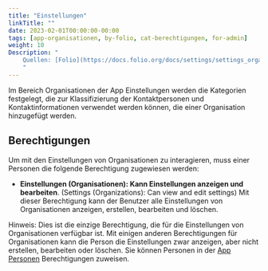 ```yaml
---
title: "Einstellungen"
linkTitle: ""
date: 2023-02-01T00:00:00-00:00
tags: [app-organisationen, by-folio, cat-berechtigungen, for-admin]
weight: 10
Description: "
    Quellen: [Folio](https://docs.folio.org/docs/settings/settings_organizations/settings_organizations/) & [GBV](https://info.gbv.de/pages/viewpage.action?pageId=842793088)
    "
---
```


Im Bereich Organisationen der App Einstellungen werden die Kategorien festgelegt, die zur Klassifizierung der Kontaktpersonen und Kontaktinformationen verwendet werden können, die einer Organisation hinzugefügt werden.

## Berechtigungen

Um mit den Einstellungen von Organisationen zu interagieren, muss einer Personen die folgende Berechtigung zugewiesen werden:

* **Einstellungen (Organisationen): Kann Einstellungen anzeigen und bearbeiten**. (Settings (Organizations): Can view and edit settings)
    Mit dieser Berechtigung kann der Benutzer alle Einstellungen von Organisationen anzeigen, erstellen, bearbeiten und löschen.

Hinweis: Dies ist die einzige Berechtigung, die für die Einstellungen von Organisationen verfügbar ist. Mit einigen anderen Berechtigungen für Organisationen kann die Person die Einstellungen zwar anzeigen, aber nicht erstellen, bearbeiten oder löschen. Sie können Personen in der [App Personen](https://info.gbv.de/pages/viewpage.action?pageId=839188597) Berechtigungen zuweisen.
